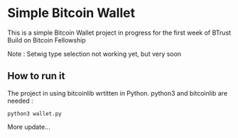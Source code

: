 # Simple Bitcoin Wallet

This is a simple Bitcoin Wallet project in progress for the first week of BTrust Build on Bitcoin Fellowship

Note : Setwig type selection not working yet, but very soon

## How to run it

The project in using bitcoinlib wrtitten in Python. python3 and bitcoinlib are needed : 

```python3 wallet.py```

More update...
